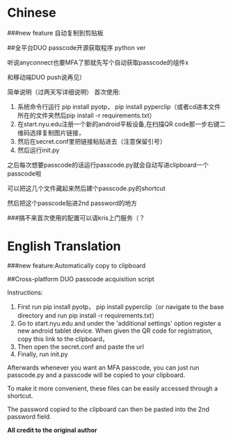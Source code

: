 <h1> Chinese </h1> 

###new feature
自动复制到剪贴板


##全平台DUO passcode开源获取程序 python ver

听说anyconnect也要MFA了那就先写个自动获取passcode的组件x

和移动端DUO push说再见）

简单说明（过两天写详细说明）
首次使用:
1. 系统命令行运行 pip install pyotp， pip install pyperclip（或者cd进本文件所在的文件夹然后pip install -r requirements.txt）
2. 在start.nyu.edu注册一个新的android平板设备,在扫描QR code那一步右键二维码选择复制图片链接，
3. 然后在secret.conf里把链接粘贴进去（注意保留引号）
4. 然后运行init.py


之后每次想要passcode的话运行passcode.py就会自动写进clipboard一个passcode啦

可以把这几个文件藏起来然后建个passcode.py的shortcut

然后把这个passcode贴进2nd password的地方


###搞不来首次使用的配置可以请kris上门服务（？


<h1>English Translation</h1>

###new feature:Automatically copy to clipboard


##Cross-platform DUO passcode acquisition script


Instructions:
1. First run pip install pyotp， pip install pyperclip（or navigate to the base directory and run pip install -r requirements.txt）
2.  Go to start.nyu.edu and under the 'additional settings' option register a new android tablet device. When given the QR code for registration, copy this link to the clipboard，
3. Then open the secret.conf and paste the url
4. Finally, run init.py

Afterwards whenever you want an MFA passcode, you can just run passcode.py and a passcode will be copied to your clipboard.

To make it more convenient, these files can be easily accessed through a shortcut.

The password copied to the clipboard can then be pasted into the 2nd password field.

********All credit to the original author********
